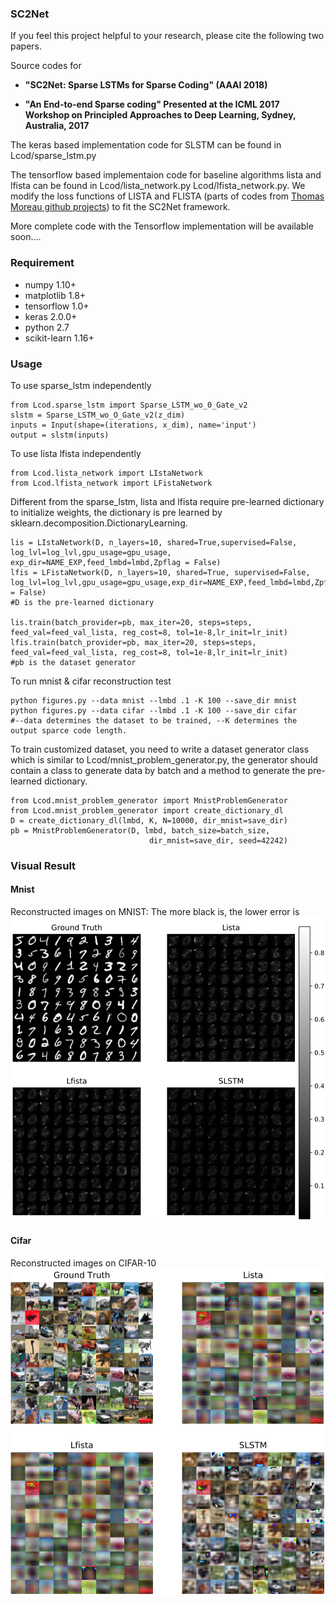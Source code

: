 ### SC2Net
If you feel this project helpful to your research, please cite the following two papers. 

Source codes for 

* **"SC2Net: Sparse LSTMs for Sparse Coding" (AAAI 2018)**

* **"An End-to-end Sparse coding" Presented at the ICML 2017 Workshop on Principled Approaches
to Deep Learning, Sydney, Australia, 2017**

The keras based implementation code for SLSTM can be found in Lcod/sparse_lstm.py 

The tensorflow based implementaion code for baseline algorithms lista and lfista can be found in Lcod/lista_network.py Lcod/lfista_network.py. We modify the loss functions of LISTA and FLISTA (parts of codes from [Thomas Moreau github projects](https://github.com/tomMoral/AdaptiveOptim)) to fit the SC2Net framework.

More complete code with the Tensorflow implementation will be available soon....



### Requirement
 * numpy 1.10+
 * matplotlib 1.8+
 * tensorflow 1.0+
 * keras 2.0.0+
 * python 2.7
 * scikit-learn 1.16+
 

### Usage
To use sparse_lstm independently 

    from Lcod.sparse_lstm import Sparse_LSTM_wo_0_Gate_v2
    slstm = Sparse_LSTM_wo_O_Gate_v2(z_dim)
    inputs = Input(shape=(iterations, x_dim), name='input')
    output = slstm(inputs)
    
To use lista lfista independently

    from Lcod.lista_network import LIstaNetwork
    from Lcod.lfista_network import LFistaNetwork
Different from the sparse_lstm, lista and lfista require pre-learned dictionary to initialize weights, the dictionary is pre learned by sklearn.decomposition.DictionaryLearning.  

    lis = LIstaNetwork(D, n_layers=10, shared=True,supervised=False, log_lvl=log_lvl,gpu_usage=gpu_usage, exp_dir=NAME_EXP,feed_lmbd=lmbd,Zpflag = False)
    lfis = LFistaNetwork(D, n_layers=10, shared=True, supervised=False, log_lvl=log_lvl,gpu_usage=gpu_usage,exp_dir=NAME_EXP,feed_lmbd=lmbd,Zpflag = False)
    #D is the pre-learned dictionary
    
    lis.train(batch_provider=pb, max_iter=20, steps=steps, feed_val=feed_val_lista, reg_cost=8, tol=1e-8,lr_init=lr_init)
    lfis.train(batch_provider=pb, max_iter=20, steps=steps, feed_val=feed_val_lista, reg_cost=8, tol=1e-8,lr_init=lr_init)
    #pb is the dataset generator

To run mnist & cifar reconstruction test



    python figures.py --data mnist --lmbd .1 -K 100 --save_dir mnist
    python figures.py --data cifar --lmbd .1 -K 100 --save_dir cifar
    #--data determines the dataset to be trained, --K determines the output sparce code length.

To train customized dataset, you need to write a dataset generator class which is similar to Lcod/mnist_problem_generator.py, the generator should contain a class to generate data by batch and a method to generate the pre-learned dictionary. 

    from Lcod.mnist_problem_generator import MnistProblemGenerator
    from Lcod.mnist_problem_generator import create_dictionary_dl
    D = create_dictionary_dl(lmbd, K, N=10000, dir_mnist=save_dir)
    pb = MnistProblemGenerator(D, lmbd, batch_size=batch_size,
                                   dir_mnist=save_dir, seed=42242) 
### Visual Result
#### Mnist 
Reconstructed images on MNIST: The more black
is, the lower error is
![Mnist](pic/mnist.png?raw=true)

#### Cifar
Reconstructed images on CIFAR-10
![Cifar](pic/cifar.png?raw=true)

